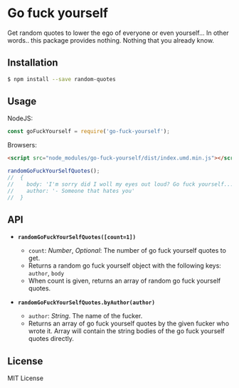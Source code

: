 # Go fuck yourself

Get random quotes to lower the ego of everyone or even yourself... In other words.. this package provides nothing. Nothing that you already know.

## Installation

```bash
$ npm install --save random-quotes
```

## Usage

NodeJS:

```js
const goFuckYourself = require('go-fuck-yourself');
```

Browsers:

```html
<script src="node_modules/go-fuck-yourself/dist/index.umd.min.js"></script>
```

```js
randomGoFuckYourSelfQuotes();
//  {
//    body: 'I'm sorry did I woll my eyes out loud? Go fuck yourself...',
//    author: '- Someone that hates you'
//  }
```

## API

- **`randomGoFuckYourSelfQuotes([count=1])`**
  - `count`: _Number_, _Optional_: The number of go fuck yourself quotes to get.
  - Returns a random go fuck yourself object with the following keys: `author`, `body`
  - When count is given, returns an array of random go fuck yourself quotes.

- **`randomGoFuckYourSelfQuotes.byAuthor(author)`**
  - `author`: _String_. The name of the fucker.
  - Returns an array of go fuck yourself quotes by the given fucker who wrote it. Array will contain the string bodies of the go fuck yourself quotes directly.

## License

MIT License
